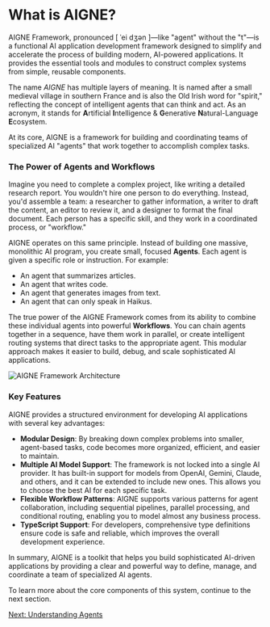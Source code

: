 # What is AIGNE?

AIGNE Framework, pronounced [ ˈei dʒən ]—like "agent" without the "t"—is a functional AI application development framework designed to simplify and accelerate the process of building modern, AI-powered applications. It provides the essential tools and modules to construct complex systems from simple, reusable components.

The name *AIGNE* has multiple layers of meaning. It is named after a small medieval village in southern France and is also the Old Irish word for "spirit," reflecting the concept of intelligent agents that can think and act. As an acronym, it stands for **A**rtificial **I**ntelligence & **G**enerative **N**atural-Language **E**cosystem.

At its core, AIGNE is a framework for building and coordinating teams of specialized AI "agents" that work together to accomplish complex tasks.

### The Power of Agents and Workflows

Imagine you need to complete a complex project, like writing a detailed research report. You wouldn't hire one person to do everything. Instead, you'd assemble a team: a researcher to gather information, a writer to draft the content, an editor to review it, and a designer to format the final document. Each person has a specific skill, and they work in a coordinated process, or "workflow."

AIGNE operates on this same principle. Instead of building one massive, monolithic AI program, you create small, focused **Agents**. Each agent is given a specific role or instruction. For example:

*   An agent that summarizes articles.
*   An agent that writes code.
*   An agent that generates images from text.
*   An agent that can only speak in Haikus.

The true power of the AIGNE Framework comes from its ability to combine these individual agents into powerful **Workflows**. You can chain agents together in a sequence, have them work in parallel, or create intelligent routing systems that direct tasks to the appropriate agent. This modular approach makes it easier to build, debug, and scale sophisticated AI applications.

<picture>
  <source srcset="https://raw.githubusercontent.com/AIGNE-io/aigne-framework/main/assets/aigne-framework-dark.png" media="(prefers-color-scheme: dark)">
  <source srcset="https://raw.githubusercontent.com/AIGNE-io/aigne-framework/main/assets/aigne-framework.png" media="(prefers-color-scheme: light)">
  <img src="https://raw.githubusercontent.com/AIGNE-io/aigne-framework/main/aigne-framework.png" alt="AIGNE Framework Architecture" />
</picture>

### Key Features

AIGNE provides a structured environment for developing AI applications with several key advantages:

*   **Modular Design**: By breaking down complex problems into smaller, agent-based tasks, code becomes more organized, efficient, and easier to maintain.
*   **Multiple AI Model Support**: The framework is not locked into a single AI provider. It has built-in support for models from OpenAI, Gemini, Claude, and others, and it can be extended to include new ones. This allows you to choose the best AI for each specific task.
*   **Flexible Workflow Patterns**: AIGNE supports various patterns for agent collaboration, including sequential pipelines, parallel processing, and conditional routing, enabling you to model almost any business process.
*   **TypeScript Support**: For developers, comprehensive type definitions ensure code is safe and reliable, which improves the overall development experience.

In summary, AIGNE is a toolkit that helps you build sophisticated AI-driven applications by providing a clear and powerful way to define, manage, and coordinate a team of specialized AI agents.

To learn more about the core components of this system, continue to the next section.

[Next: Understanding Agents](./user-guide-understanding-agents.md)